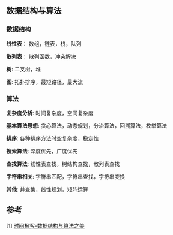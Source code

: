 ## 数据结构与算法

### 数据结构
__线性表__： 数组，链表，栈，队列

__散列表__： 散列函数，冲突解决

__树__: 二叉树，堆

__图__: 拓扑排序，最短路径，最大流

### 算法
__复杂度分析__: 时间复杂度，空间复杂度

__基本算法思想__: 贪心算法，动态规划，分治算法，回溯算法，枚举算法

__排序__: 各种排序方法时空复杂度，稳定性

__搜索算法__: 深度优先，广度优先

__查找算法__: 线性表查找，树结构查找，散列表查找

__字符串相关__: 字符串匹配，字符串查找，字符串变换

__其他__: 并查集，线性规划，矩阵运算

## 参考
[1] [时间极客-数据结构与算法之美](https://time.geekbang.org/column/intro/100017301)